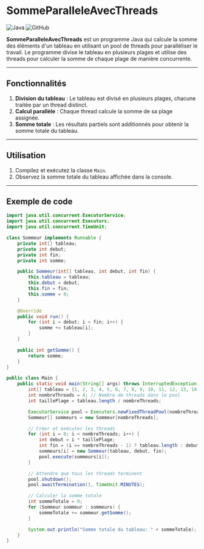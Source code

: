 # SommeParalleleAvecThreads

![Java](https://img.shields.io/badge/Java-17-blue)
![GitHub](https://img.shields.io/badge/GitHub-Repository-brightgreen)

**SommeParalleleAvecThreads** est un programme Java qui calcule la somme des éléments d'un tableau en utilisant un pool de threads pour paralléliser le travail. Le programme divise le tableau en plusieurs plages et utilise des threads pour calculer la somme de chaque plage de manière concurrente.

---

## Fonctionnalités

1. **Division du tableau** : Le tableau est divisé en plusieurs plages, chacune traitée par un thread distinct.
2. **Calcul parallèle** : Chaque thread calcule la somme de sa plage assignée.
3. **Somme totale** : Les résultats partiels sont additionnés pour obtenir la somme totale du tableau.

---

## Utilisation

1. Compilez et exécutez la classe `Main`.
2. Observez la somme totale du tableau affichée dans la console.

---

## Exemple de code

```java
import java.util.concurrent.ExecutorService;
import java.util.concurrent.Executors;
import java.util.concurrent.TimeUnit;

class Sommeur implements Runnable {
    private int[] tableau;
    private int debut;
    private int fin;
    private int somme;

    public Sommeur(int[] tableau, int debut, int fin) {
        this.tableau = tableau;
        this.debut = debut;
        this.fin = fin;
        this.somme = 0;
    }

    @Override
    public void run() {
        for (int i = debut; i < fin; i++) {
            somme += tableau[i];
        }
    }

    public int getSomme() {
        return somme;
    }
}

public class Main {
    public static void main(String[] args) throws InterruptedException {
        int[] tableau = {1, 2, 3, 4, 5, 6, 7, 8, 9, 10, 11, 12, 13, 14, 15};
        int nombreThreads = 4; // Nombre de threads dans le pool
        int taillePlage = tableau.length / nombreThreads;

        ExecutorService pool = Executors.newFixedThreadPool(nombreThreads);
        Sommeur[] sommeurs = new Sommeur[nombreThreads];

        // Créer et exécuter les threads
        for (int i = 0; i < nombreThreads; i++) {
            int debut = i * taillePlage;
            int fin = (i == nombreThreads - 1) ? tableau.length : debut + taillePlage;
            sommeurs[i] = new Sommeur(tableau, debut, fin);
            pool.execute(sommeurs[i]);
        }

        // Attendre que tous les threads terminent
        pool.shutdown();
        pool.awaitTermination(1, TimeUnit.MINUTES);

        // Calculer la somme totale
        int sommeTotale = 0;
        for (Sommeur sommeur : sommeurs) {
            sommeTotale += sommeur.getSomme();
        }

        System.out.println("Somme totale du tableau: " + sommeTotale);
    }
}
